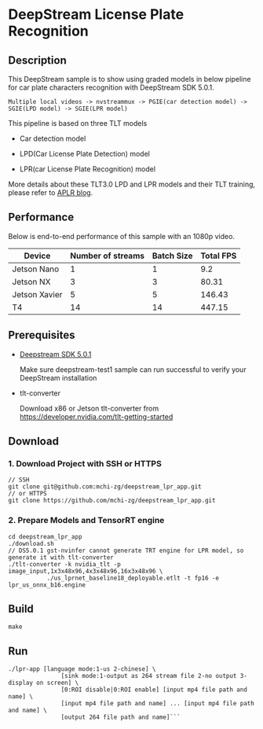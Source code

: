 # DeepStream License Plate Recognition

## Description

This DeepStream sample is to show using graded models in below pipeline for car plate characters recognition with DeepStream SDK 5.0.1. 

```
Multiple local videos -> nvstreammux -> PGIE(car detection model) -> SGIE(LPD model) -> SGIE(LPR model)
```

This pipeline is based on three TLT models

* Car detection model

* LPD(Car License Plate Detection) model

* LPR(car License Plate Recognition) model

More details about these TLT3.0 LPD and LPR models and their TLT training, please refer to [APLR blog](https://docs.google.com/document/d/1tMH0ku284AqqcVdioS1XazyT0-uGNNpg4-r64JaIBZA/edit#).

## Performance

Below is end-to-end performance of this sample with an 1080p video.

| Device        | Number of streams | Batch Size | Total FPS |
| ------------- | ----------------- | ---------- | --------- |
| Jetson Nano   | 1                 | 1          | 9.2       |
| Jetson NX     | 3                 | 3          | 80.31     |
| Jetson Xavier | 5                 | 5          | 146.43    |
| T4            | 14                | 14         | 447.15    |

## Prerequisites

* [Deepstream SDK 5.0.1](https://developer.nvidia.com/deepstream-sdk) 

  Make sure deepstream-test1 sample can run successful to verify your DeepStream installation

* tlt-converter

  Download x86 or Jetson tlt-converter from https://developer.nvidia.com/tlt-getting-started

## Download
### 1. Download Project with SSH or HTTPS

```
// SSH
git clone git@github.com:mchi-zg/deepstream_lpr_app.git
// or HTTPS
git clone https://github.com/mchi-zg/deepstream_lpr_app.git
```

### 2. Prepare Models and TensorRT engine

```
cd deepstream_lpr_app
./download.sh
// DS5.0.1 gst-nvinfer cannot generate TRT engine for LPR model, so generate it with tlt-converter
./tlt-converter -k nvidia_tlt -p image_input,1x3x48x96,4x3x48x96,16x3x48x96 \
           ./us_lprnet_baseline18_deployable.etlt -t fp16 -e lpr_us_onnx_b16.engine
```

## Build

```
make
```

## Run

```
./lpr-app [language mode:1-us 2-chinese] \ 
               [sink mode:1-output as 264 stream file 2-no output 3-display on screen] \ 
               [0:ROI disable|0:ROI enable] [input mp4 file path and name] \ 
               [input mp4 file path and name] ... [input mp4 file path and name] \
               [output 264 file path and name]```
```

